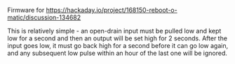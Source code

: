 
Firmware for https://hackaday.io/project/168150-reboot-o-matic/discussion-134682

This is relatively simple - an open-drain input must be pulled low and kept low for a second and then an
output will be set high for 2 seconds. After the input goes low, it must go back high for a second before
it can go low again, and any subsequent low pulse within an hour of the last one will be ignored.
